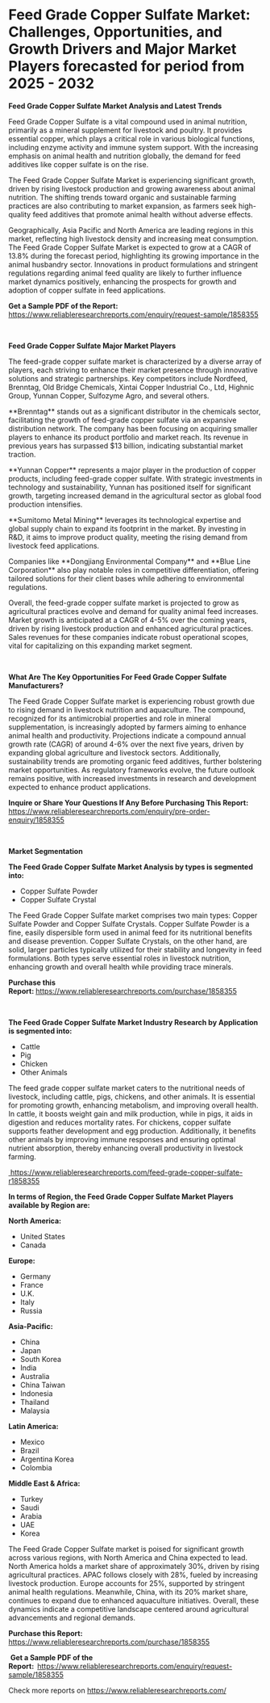 <p><h1>Feed Grade Copper Sulfate Market: Challenges, Opportunities, and Growth Drivers and Major Market Players forecasted for period from 2025 - 2032</h1></p><p><strong>Feed Grade Copper Sulfate Market Analysis and Latest Trends</strong></p>
<p><p>Feed Grade Copper Sulfate is a vital compound used in animal nutrition, primarily as a mineral supplement for livestock and poultry. It provides essential copper, which plays a critical role in various biological functions, including enzyme activity and immune system support. With the increasing emphasis on animal health and nutrition globally, the demand for feed additives like copper sulfate is on the rise.</p><p>The Feed Grade Copper Sulfate Market is experiencing significant growth, driven by rising livestock production and growing awareness about animal nutrition. The shifting trends toward organic and sustainable farming practices are also contributing to market expansion, as farmers seek high-quality feed additives that promote animal health without adverse effects.</p><p>Geographically, Asia Pacific and North America are leading regions in this market, reflecting high livestock density and increasing meat consumption. The Feed Grade Copper Sulfate Market is expected to grow at a CAGR of 13.8% during the forecast period, highlighting its growing importance in the animal husbandry sector. Innovations in product formulations and stringent regulations regarding animal feed quality are likely to further influence market dynamics positively, enhancing the prospects for growth and adoption of copper sulfate in feed applications.</p></p>
<p><strong>Get a Sample PDF of the Report:&nbsp;</strong> <a href="https://www.reliableresearchreports.com/enquiry/request-sample/1858355?utm_campaign=2204&utm_medium=2&utm_source=Github&utm_content=ia&utm_term=03022025&utm_id=feed-grade-copper-sulfate">https://www.reliableresearchreports.com/enquiry/request-sample/1858355</a></p>
<p>&nbsp;</p>
<p><strong>Feed Grade Copper Sulfate Major Market Players</strong></p>
<p><p>The feed-grade copper sulfate market is characterized by a diverse array of players, each striving to enhance their market presence through innovative solutions and strategic partnerships. Key competitors include Nordfeed, Brenntag, Old Bridge Chemicals, Xintai Copper Industrial Co., Ltd, Highnic Group, Yunnan Copper, Sulfozyme Agro, and several others.</p><p>**Brenntag** stands out as a significant distributor in the chemicals sector, facilitating the growth of feed-grade copper sulfate via an expansive distribution network. The company has been focusing on acquiring smaller players to enhance its product portfolio and market reach. Its revenue in previous years has surpassed $13 billion, indicating substantial market traction.</p><p>**Yunnan Copper** represents a major player in the production of copper products, including feed-grade copper sulfate. With strategic investments in technology and sustainability, Yunnan has positioned itself for significant growth, targeting increased demand in the agricultural sector as global food production intensifies.</p><p>**Sumitomo Metal Mining** leverages its technological expertise and global supply chain to expand its footprint in the market. By investing in R&D, it aims to improve product quality, meeting the rising demand from livestock feed applications.</p><p>Companies like **Dongjiang Environmental Company** and **Blue Line Corporation** also play notable roles in competitive differentiation, offering tailored solutions for their client bases while adhering to environmental regulations.</p><p>Overall, the feed-grade copper sulfate market is projected to grow as agricultural practices evolve and demand for quality animal feed increases. Market growth is anticipated at a CAGR of 4-5% over the coming years, driven by rising livestock production and enhanced agricultural practices. Sales revenues for these companies indicate robust operational scopes, vital for capitalizing on this expanding market segment.</p></p>
<p>&nbsp;</p>
<p><strong>What Are The Key Opportunities For Feed Grade Copper Sulfate Manufacturers?</strong></p>
<p><p>The Feed Grade Copper Sulfate market is experiencing robust growth due to rising demand in livestock nutrition and aquaculture. The compound, recognized for its antimicrobial properties and role in mineral supplementation, is increasingly adopted by farmers aiming to enhance animal health and productivity. Projections indicate a compound annual growth rate (CAGR) of around 4-6% over the next five years, driven by expanding global agriculture and livestock sectors. Additionally, sustainability trends are promoting organic feed additives, further bolstering market opportunities. As regulatory frameworks evolve, the future outlook remains positive, with increased investments in research and development expected to enhance product applications.</p></p>
<p><strong>Inquire or Share Your Questions If Any Before Purchasing This Report:</strong> <a href="https://www.reliableresearchreports.com/enquiry/pre-order-enquiry/1858355?utm_campaign=2204&utm_medium=2&utm_source=Github&utm_content=ia&utm_term=03022025&utm_id=feed-grade-copper-sulfate">https://www.reliableresearchreports.com/enquiry/pre-order-enquiry/1858355</a></p>
<p>&nbsp;</p>
<p><strong>Market Segmentation</strong></p>
<p><strong>The Feed Grade Copper Sulfate Market Analysis by types is segmented into:</strong></p>
<p><ul><li>Copper Sulfate Powder</li><li>Copper Sulfate Crystal</li></ul></p>
<p><p>The Feed Grade Copper Sulfate market comprises two main types: Copper Sulfate Powder and Copper Sulfate Crystals. Copper Sulfate Powder is a fine, easily dispersible form used in animal feed for its nutritional benefits and disease prevention. Copper Sulfate Crystals, on the other hand, are solid, larger particles typically utilized for their stability and longevity in feed formulations. Both types serve essential roles in livestock nutrition, enhancing growth and overall health while providing trace minerals.</p></p>
<p><strong>Purchase this Report:&nbsp;</strong><a href="https://www.reliableresearchreports.com/purchase/1858355?utm_campaign=2204&utm_medium=2&utm_source=Github&utm_content=ia&utm_term=03022025&utm_id=feed-grade-copper-sulfate">https://www.reliableresearchreports.com/purchase/1858355</a></p>
<p>&nbsp;</p>
<p><strong>The Feed Grade Copper Sulfate Market Industry Research by Application is segmented into:</strong></p>
<p><ul><li>Cattle</li><li>Pig</li><li>Chicken</li><li>Other Animals</li></ul></p>
<p><p>The feed grade copper sulfate market caters to the nutritional needs of livestock, including cattle, pigs, chickens, and other animals. It is essential for promoting growth, enhancing metabolism, and improving overall health. In cattle, it boosts weight gain and milk production, while in pigs, it aids in digestion and reduces mortality rates. For chickens, copper sulfate supports feather development and egg production. Additionally, it benefits other animals by improving immune responses and ensuring optimal nutrient absorption, thereby enhancing overall productivity in livestock farming.</p></p>
<p><a href="https://www.reliableresearchreports.com/feed-grade-copper-sulfate-r1858355?utm_campaign=2204&utm_medium=2&utm_source=Github&utm_content=ia&utm_term=03022025&utm_id=feed-grade-copper-sulfate">&nbsp;https://www.reliableresearchreports.com/feed-grade-copper-sulfate-r1858355</a></p>
<p><strong>In terms of Region, the Feed Grade Copper Sulfate Market Players available by Region are:</strong></p>
<p>
    <p> <strong> North America: </strong>
        <ul>
            <li>United States</li>
            <li>Canada</li>
        </ul>
        </p> 
    <p> <strong> Europe: </strong>
        <ul>
            <li>Germany</li>
            <li>France</li>
            <li>U.K.</li>
            <li>Italy</li>
            <li>Russia</li>
        </ul>
        </p> 
    <p> <strong> Asia-Pacific: </strong>
        <ul>
            <li>China</li>
            <li>Japan</li>
            <li>South Korea</li>
            <li>India</li>
            <li>Australia</li>
            <li>China Taiwan</li>
            <li>Indonesia</li>
            <li>Thailand</li>
            <li>Malaysia</li>
        </ul>
        </p> 
    <p> <strong> Latin America: </strong>
        <ul>
            <li>Mexico</li>
            <li>Brazil</li>
            <li>Argentina Korea</li>
            <li>Colombia</li>
        </ul>
        </p> 
    <p> <strong> Middle East & Africa: </strong>
        <ul>
            <li>Turkey</li>
            <li>Saudi</li>
            <li>Arabia</li>
            <li>UAE</li>
            <li>Korea</li>
        </ul>
    </p>
    </p>
<p><p>The Feed Grade Copper Sulfate market is poised for significant growth across various regions, with North America and China expected to lead. North America holds a market share of approximately 30%, driven by rising agricultural practices. APAC follows closely with 28%, fueled by increasing livestock production. Europe accounts for 25%, supported by stringent animal health regulations. Meanwhile, China, with its 20% market share, continues to expand due to enhanced aquaculture initiatives. Overall, these dynamics indicate a competitive landscape centered around agricultural advancements and regional demands.</p></p>
<p><strong>Purchase this Report: </strong><a href="https://www.reliableresearchreports.com/purchase/1858355?utm_campaign=2204&utm_medium=2&utm_source=Github&utm_content=ia&utm_term=03022025&utm_id=feed-grade-copper-sulfate">https://www.reliableresearchreports.com/purchase/1858355</a></p>
<p>&nbsp;<strong>Get a Sample PDF of the Report:&nbsp;&nbsp;</strong><a href="https://www.reliableresearchreports.com/enquiry/request-sample/1858355?utm_campaign=2204&utm_medium=2&utm_source=Github&utm_content=ia&utm_term=03022025&utm_id=feed-grade-copper-sulfate">https://www.reliableresearchreports.com/enquiry/request-sample/1858355</a></p>
<p><strong></strong></p>
<p>Check more reports on <a href="https://www.reliableresearchreports.com/?utm_campaign=2204&utm_medium=2&utm_source=Github&utm_content=ia&utm_term=03022025&utm_id=feed-grade-copper-sulfate">https://www.reliableresearchreports.com/</a></p>